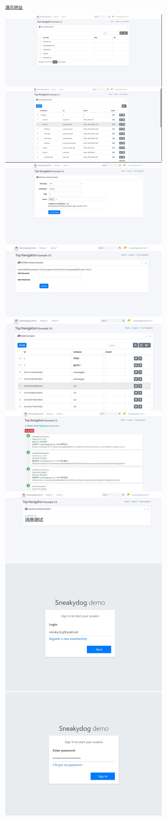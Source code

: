 [演示地址](https://www.bilibili.com/video/BV1cw4m1o7Cz/?vd_source=7fdcb173bcb1b7b58d10785e897b3021)

![输入图片说明](images/webimage%20(1).png)
![输入图片说明](images/webimage%20(2).png)
![输入图片说明](images/webimage%20(3).png)
![输入图片说明](images/webimage%20(4).png)
![输入图片说明](images/webimage%20(5).png)
![输入图片说明](images/webimage%20(6).png)
![输入图片说明](images/webimage%20(7).png)
![输入图片说明](images/webimage%20(8).png)
![输入图片说明](images/webimage%20(9).png)